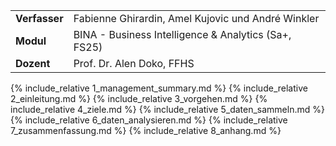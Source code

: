 
<div class="table-name-value" markdown="1">

| | |
| --- | --- |
| **Verfasser** | Fabienne Ghirardin, Amel Kujovic und André Winkler |
| **Modul** | BINA - Business Intelligence & Analytics (Sa+, FS25) |
| **Dozent** | Prof. Dr. Alen Doko, FFHS |

</div>

{% include_relative 1_management_summary.md %}
{% include_relative 2_einleitung.md %}
{% include_relative 3_vorgehen.md %}
{% include_relative 4_ziele.md %}
{% include_relative 5_daten_sammeln.md %}
{% include_relative 6_daten_analysieren.md %}
{% include_relative 7_zusammenfassung.md %}
{% include_relative 8_anhang.md %}
